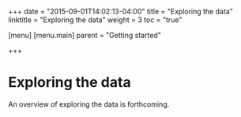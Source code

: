+++
date = "2015-09-01T14:02:13-04:00"
title = "Exploring the data"
linktitle = "Exploring the data"
weight = 3
toc = "true"

[menu]
  [menu.main]
    parent = "Getting started"

+++

# Exploring the data

An overview of exploring the data is forthcoming.